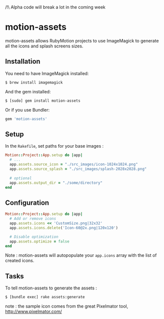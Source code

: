 /!\ Alpha code will break a lot in the coming week


# motion-assets

motion-assets allows RubyMotion projects to use ImageMagick to generate all the icons and splash screens sizes.


## Installation

You need to have ImageMagick installed: 

```
$ brew install imagemagick
```

And the gem installed: 

```
$ [sudo] gem install motion-assets
```

Or if you use Bundler:

```ruby
gem 'motion-assets'
```

## Setup

In the `Rakefile`, set paths for your base images :

```ruby
Motion::Project::App.setup do |app|
  # ...
  app.assets.source_icon = "./src_images/icon-1024x1024.png"
  app.assets.source_splash = "./src_images/splash-2028x2028.png"
  
  # optional
  app.assets.output_dir = "./some/directory"
end
```

## Configuration

```ruby
Motion::Project::App.setup do |app|
  # Add or remove icons
  app.assets.icons << 'CustomSize.png|32x32'
  app.assets.icons.delete('Icon-60@2x.png|120x120')

  # Disable optimization
  app.assets.optimize = false
end
```

Note : motion-assets will autopopulate your `app.icons` array with the list of created icons.

## Tasks

To tell motion-assets to generate the assets :

```
$ [bundle exec] rake assets:generate
```


note : the sample icon comes from the great Pixelmator tool, http://www.pixelmator.com/
